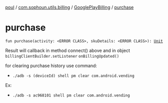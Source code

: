 [poul](../../index.md) / [com.sophoun.utils.billing](../index.md) / [GooglePlayBilling](index.md) / [purchase](./purchase.md)

# purchase

`fun purchase(activity: <ERROR CLASS>, skuDetails: <ERROR CLASS>): `[`Unit`](https://kotlinlang.org/api/latest/jvm/stdlib/kotlin/-unit/index.html)

Result will callback in method connect() above and in
object `billingClientBuilder.setListener` `onBillingUpdated()`

for clearing purchase history use command:

* `./adb -s (deviceId) shell pm clear com.android.vending`

Ex:

* `./adb -s ac968101 shell pm clear com.android.vending`
